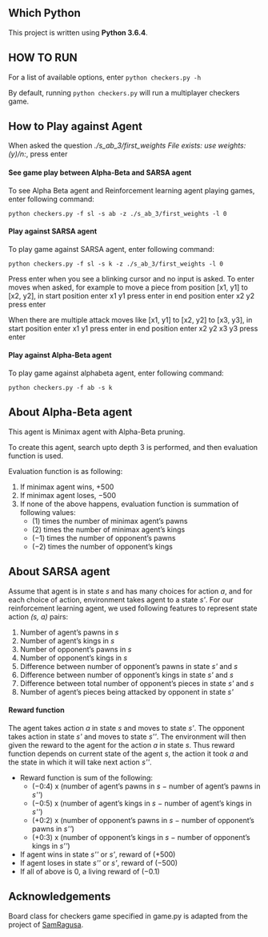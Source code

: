 
## Which Python

This project is written using **Python 3.6.4**.

## HOW TO RUN

For a list of available options, enter `python checkers.py -h`

By default, running `python checkers.py` will run a multiplayer checkers game.


## How to Play against Agent

When asked the question *./s_ab_3/first_weights File exists: use weights:(y)/n:*, press enter


#### See game play between Alpha-Beta and SARSA agent
To see Alpha Beta agent and Reinforcement learning agent playing games, enter following command:

`python checkers.py -f sl -s ab -z ./s_ab_3/first_weights -l 0`


#### Play against SARSA agent
To play game against SARSA agent, enter following command:

`python checkers.py -f sl -s k -z ./s_ab_3/first_weights -l 0`


Press enter when you see a blinking cursor and no input is asked.
To enter moves when asked, for example to move a piece from position [x1, y1] to [x2, y2], 
in start position enter x1 y1 press enter
in end position enter x2 y2 press enter

When there are multiple attack moves like [x1, y1] to [x2, y2] to [x3, y3],
in start position enter x1 y1 press enter
in end position enter x2 y2 x3 y3 press enter


#### Play against Alpha-Beta agent
To play game against alphabeta agent, enter following command:

`python checkers.py -f ab -s k`


## About Alpha-Beta agent

This agent is Minimax agent with Alpha-Beta pruning.

To create this agent, search upto depth 3 is performed, and then evaluation function is used.

Evaluation function is as following:
1. If minimax agent wins, +500
2. If minimax agent loses, −500
3. If none of the above happens, evaluation function is summation of following values:
   * (1) times the number of minimax agent’s pawns
   * (2) times the number of minimax agent’s kings
   * (−1) times the number of opponent’s pawns
   * (−2) times the number of opponent’s kings

## About SARSA agent

Assume that agent is in state *s* and has many choices for action *a*, and for each choice of action, environment takes agent to a state *s'*. For our reinforcement learning agent, we used
following features to represent state action *(s, a)* pairs:
1. Number of agent’s pawns in *s*
2. Number of agent’s kings in *s*
3. Number of opponent’s pawns in *s*
4. Number of opponent’s kings in *s*
5. Difference between number of opponent’s pawns in state *s'* and *s*
6. Difference between number of opponent’s kings in state *s'* and *s*
7. Difference between total number of opponent’s pieces in state *s'* and *s*
8. Number of agent’s pieces being attacked by opponent in state *s'*


#### Reward function
The agent takes action *a* in state *s* and moves to state *s'*. The opponent takes action in state *s'* and
moves to state *s''*. The environment will then given the reward to the agent for the action *a* in state *s*. Thus reward function depends on current state of the agent *s*, the action it took *a* and the state in which it will take next action *s''*.
* Reward function is sum of the following:
  + (−0:4) x (number of agent’s pawns in *s* − number of agent’s pawns in *s''*)
  + (−0:5) x (number of agent’s kings in *s* − number of agent’s kings in *s''*)
  + (+0:2) x (number of opponent’s pawns in *s* − number of opponent’s pawns in *s''*)
  + (+0:3) x (number of opponent’s kings in *s* − number of opponent’s kings in *s''*)
* If agent wins in state *s''* or *s'*, reward of (+500)
* If agent loses in state *s''* or *s'*, reward of (−500)
* If all of above is 0, a living reward of (−0.1)


## Acknowledgements

Board class for checkers game specified in game.py is adapted from the project of [SamRagusa](https://github.com/SamRagusa/Checkers-Reinforcement-Learning).